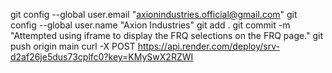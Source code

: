 git config --global user.email "axionindustries.official@gmail.com"
git config --global user.name "Axion Industries"
git add .
git commit -m "Attempted using iframe to display the FRQ selections on the FRQ page."
git push origin main
curl -X POST https://api.render.com/deploy/srv-d2af26je5dus73cplfc0?key=KMySwX2RZWI